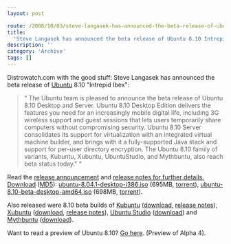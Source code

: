 ```yaml
---
layout: post

route: /2008/10/03/steve-langasek-has-announced-the-beta-release-of-ubuntu-810-intrepid-ibex
title:
  'Steve Langasek has announced the beta release of Ubuntu 8.10 Intrepid Ibex'
description: ''
category: 'Archive'
tags: []
---
```


Distrowatch.com with the good stuff: Steve Langasek has announced the beta
release of <a href="ubuntu">Ubuntu</a> 8.10 "Intrepid Ibex":

<blockquote>
  <span class="bqstart">&#8220;</span>
    The Ubuntu team is pleased to announce the beta release of Ubuntu 8.10 Desktop and Server. Ubuntu 8.10 Desktop Edition delivers the features you need for an increasingly mobile digital life, including 3G wireless support and guest sessions that lets users temporarily share computers without compromising security. Ubuntu 8.10 Server consolidates its support for virtualization with an integrated virtual machine builder, and brings with it a fully-supported Java stack and support for per-user directory encryption. The Ubuntu 8.10 family of variants, Kubuntu, Xubuntu, UbuntuStudio, and Mythbuntu, also reach beta status today."
 <span class="bqend">&#8220;</span>
</blockquote>

Read the
<a class="ph" target="_blank" rel="noopener noreferrer" href="https://lists.ubuntu.com/archives/ubuntu-announce/2008-October/000114.html">release
announcement</a> and
<a class="ph" target="_blank" rel="noopener noreferrer" href="http://www.ubuntu.com/testing/intrepid/beta">release
notes for further details.</a>
<a class="ph" target="_blank" rel="noopener noreferrer" href="http://www.ubuntu.com/testing/intrepid/beta">Download</a>
(<a class="ph" target="_blank" rel="noopener noreferrer" href="http://releases.ubuntu.com/8.10/MD5SUMS">MD5</a>):
<a class="ph" target="_blank" rel="noopener noreferrer" href="http://ftp.ucsb.edu/pub/mirrors/linux/ubuntu/8.10/ubuntu-8.10-beta-desktop-i386.iso">ubuntu-8.04.1-desktop-i386.iso</a>
(695MB,
<a class="ph" target="_blank" rel="noopener noreferrer" href="http://releases.ubuntu.com/8.10/ubuntu-8.10-beta-desktop-i386.iso.torrent">torrent</a>),
<a class="ph" target="_blank" rel="noopener noreferrer" href="http://ubuntu.cs.utah.edu/releases/8.10/ubuntu-8.10-beta-desktop-amd64.iso">ubuntu-8.10-beta-desktop-amd64.iso</a>
(698MB,
<a class="ph" target="_blank" rel="noopener noreferrer" href="http://releases.ubuntu.com/8.10/ubuntu-8.10-beta-desktop-amd64.iso.torrent">torrent</a>).

Also released were 8.10 beta builds of <a href="kubuntu">Kubuntu</a>
(<a class="ph" target="_blank" rel="noopener noreferrer" href="http://nl.releases.ubuntu.com/kubuntu/8.10/">download</a>,
<a class="ph" target="_blank" rel="noopener noreferrer" href="https://wiki.kubuntu.org/IntrepidIbex/Beta/Kubuntu">release
notes</a>), <a href="xubuntu">Xubuntu</a>
(<a class="ph" target="_blank" rel="noopener noreferrer" href="http://ftp.acc.umu.se/mirror/cdimage.ubuntu.com/xubuntu/releases/8.10/beta/">download</a>,
<a class="ph" target="_blank" rel="noopener noreferrer" href="https://wiki.ubuntu.com/Xubuntu/IntrepidIbex/BetaAnnouncement">release
notes</a>), <a href="ubuntustudio">Ubuntu Studio</a>
(<a class="ph" target="_blank" rel="noopener noreferrer" href="http://cdimage.ubuntu.com/ubuntustudio/releases/8.10/beta/">download</a>)
and <a href="mythbuntu">Mythbuntu</a>
(<a class="ph" target="_blank" rel="noopener noreferrer" href="http://cdimage.ubuntu.com/mythbuntu/releases/8.10/beta/">download</a>).

Want to read a preview of Ubuntu 8.10?
<a class="ph" target="_blank" rel="noopener noreferrer" href="http://www.ubuntukungfu.org/blog/2008/08/first-look-at-ubuntu-intrepid-alpha-4/">Go
here</a>. (Preview of Alpha 4).

